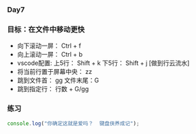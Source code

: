 ### Day7

### 目标：在文件中移动更快
- 向下滚动一屏： Ctrl + f
- 向上滚动一屏： Ctrl + b
- vscode配置: 上5行： Shift + k   下5行： Shift + j  [做到行云流水]
- 将当前行置于屏幕中央： zz
- 跳到文件首： gg   文件末尾：G
- 跳到指定行： 行数 + G/gg

### 练习
```js
console.log("你确定这就是爱吗？  键盘侠养成记");

```
